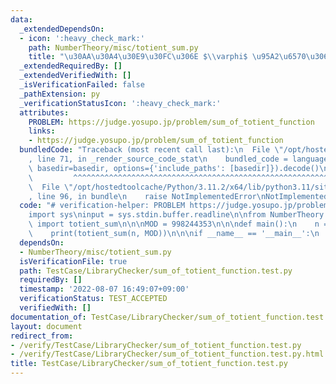 ```yaml
---
data:
  _extendedDependsOn:
  - icon: ':heavy_check_mark:'
    path: NumberTheory/misc/totient_sum.py
    title: "\u30AA\u30A4\u30E9\u30FC\u306E $\\varphi$ \u95A2\u6570\u306E\u548C"
  _extendedRequiredBy: []
  _extendedVerifiedWith: []
  _isVerificationFailed: false
  _pathExtension: py
  _verificationStatusIcon: ':heavy_check_mark:'
  attributes:
    PROBLEM: https://judge.yosupo.jp/problem/sum_of_totient_function
    links:
    - https://judge.yosupo.jp/problem/sum_of_totient_function
  bundledCode: "Traceback (most recent call last):\n  File \"/opt/hostedtoolcache/Python/3.11.2/x64/lib/python3.11/site-packages/onlinejudge_verify/documentation/build.py\"\
    , line 71, in _render_source_code_stat\n    bundled_code = language.bundle(stat.path,\
    \ basedir=basedir, options={'include_paths': [basedir]}).decode()\n          \
    \         ^^^^^^^^^^^^^^^^^^^^^^^^^^^^^^^^^^^^^^^^^^^^^^^^^^^^^^^^^^^^^^^^^^^^^^^^^^^^^^^^^\n\
    \  File \"/opt/hostedtoolcache/Python/3.11.2/x64/lib/python3.11/site-packages/onlinejudge_verify/languages/python.py\"\
    , line 96, in bundle\n    raise NotImplementedError\nNotImplementedError\n"
  code: "# verification-helper: PROBLEM https://judge.yosupo.jp/problem/sum_of_totient_function\n\
    import sys\ninput = sys.stdin.buffer.readline\n\nfrom NumberTheory.misc.totient_sum\
    \ import totient_sum\n\n\nMOD = 998244353\n\n\ndef main():\n    n = int(input())\n\
    \    print(totient_sum(n, MOD))\n\n\nif __name__ == '__main__':\n    main()\n"
  dependsOn:
  - NumberTheory/misc/totient_sum.py
  isVerificationFile: true
  path: TestCase/LibraryChecker/sum_of_totient_function.test.py
  requiredBy: []
  timestamp: '2022-08-07 16:49:07+09:00'
  verificationStatus: TEST_ACCEPTED
  verifiedWith: []
documentation_of: TestCase/LibraryChecker/sum_of_totient_function.test.py
layout: document
redirect_from:
- /verify/TestCase/LibraryChecker/sum_of_totient_function.test.py
- /verify/TestCase/LibraryChecker/sum_of_totient_function.test.py.html
title: TestCase/LibraryChecker/sum_of_totient_function.test.py
---
```

